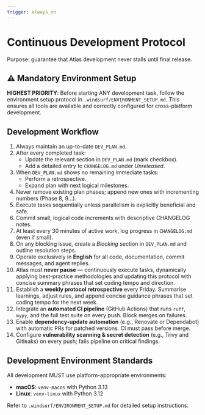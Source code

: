 ```yaml
---
trigger: always_on
---
```


# Continuous Development Protocol

Purpose: guarantee that Atlas development never stalls until final release.

## ⚠️ Mandatory Environment Setup

**HIGHEST PRIORITY**: Before starting ANY development task, follow the environment setup protocol in `.windsurf/ENVIRONMENT_SETUP.md`. This ensures all tools are available and correctly configured for cross-platform development.

## Development Workflow

1. Always maintain an up-to-date `DEV_PLAN.md`.
2. After every completed task:
   - Update the relevant section in `DEV_PLAN.md` (mark checkbox).
   - Add a detailed entry to `CHANGELOG.md` under *Unreleased*.
3. When `DEV_PLAN.md` shows no remaining immediate tasks:
   - Perform a retrospective.
   - Expand plan with next logical milestones.
4. Never remove existing plan phases; append new ones with incrementing numbers (Phase 8, 9…).
5. Execute tasks sequentially unless parallelism is explicitly beneficial and safe.
6. Commit small, logical code increments with descriptive CHANGELOG notes.
7. At least every 30 minutes of active work, log progress in `CHANGELOG.md` (even if small).
8. On any blocking issue, create a *Blocking* section in `DEV_PLAN.md` and outline resolution steps.
9. Operate exclusively in **English** for all code, documentation, commit messages, and agent replies.
10. Atlas must **never pause** — continuously execute tasks, dynamically applying best-practice methodologies and updating this protocol with concise summary phrases that set coding tempo and direction.
11. Establish a **weekly protocol retrospective** every Friday. Summarise learnings, adjust rules, and append concise guidance phrases that set coding tempo for the next week.
12. Integrate an **automated CI pipeline** (GitHub Actions) that runs `ruff`, `mypy`, and the full test suite on every push. Block merges on failures.
13. Enable **dependency-update automation** (e.g., Renovate or Dependabot) with automatic PRs for patched versions. CI must pass before merge.
14. Configure **vulnerability scanning & secret detection** (e.g., Trivy and Gitleaks) on every push; fails pipeline on critical findings.

## Development Environment Standards

All development MUST use platform-appropriate environments:
- **macOS**: `venv-macos` with Python 3.13
- **Linux**: `venv-linux` with Python 3.12

Refer to `.windsurf/ENVIRONMENT_SETUP.md` for detailed setup instructions.
